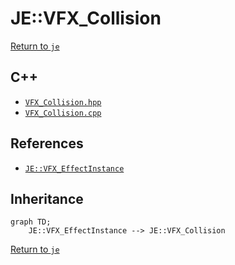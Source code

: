 # JE::VFX_Collision

[Return to `je`](/docs/je.md)

## C++

- [`VFX_Collision.hpp`](/src/je/VFX_Collision.hpp)
- [`VFX_Collision.cpp`](/src/je/VFX_Collision.cpp)

## References

- [`JE::VFX_EffectInstance`](/docs/je/VFX_EffectInstance.md)

## Inheritance

```mermaid
graph TD;
    JE::VFX_EffectInstance --> JE::VFX_Collision
```

[Return to `je`](/docs/je.md)